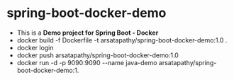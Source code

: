 # spring-boot-docker-demo
- This is a <b> Demo project for Spring Boot - Docker </b>
- docker build -f Dockerfile -t arsatapathy/spring-boot-docker-demo:1.0 .
- docker login
- docker push arsatapathy/spring-boot-docker-demo:1.0
- docker run -d -p 9090:9090 --name java-demo arsatapathy/spring-boot-docker-demo:1.